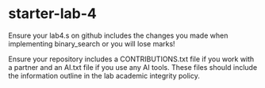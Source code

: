 # starter-lab-4

Ensure your lab4.s on github includes the changes you made when implementing binary_search or you will lose marks!

Ensure your repository includes a CONTRIBUTIONS.txt file if you work with a partner and an AI.txt file if you use 
any AI tools.  These files should include the information outline in the lab academic integrity policy.
